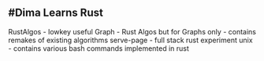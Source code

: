 #Dima Learns Rust
---
RustAlgos - lowkey useful
Graph - Rust Algos but for Graphs only - contains remakes of existing algorithms
serve-page - full stack rust experiment
unix - contains various bash commands implemented in rust

